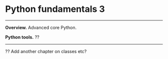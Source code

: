 # Python fundamentals 3


---
**Overview.**   Advanced core Python.  

**Python tools.**  ?? 

---


??  Add another chapter on classes etc?  